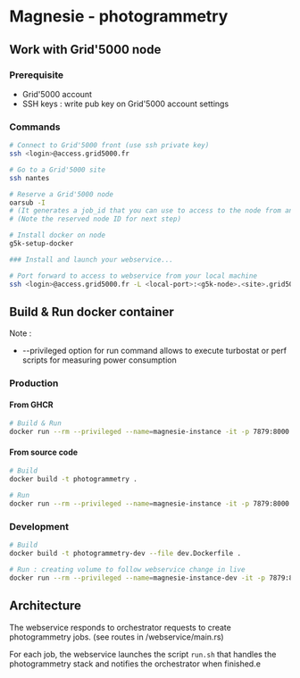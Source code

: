 # Magnesie - photogrammetry

## Work with Grid'5000 node

### Prerequisite
+ Grid'5000 account
+ SSH keys : write pub key on Grid'5000 account settings

### Commands
```sh
# Connect to Grid'5000 front (use ssh private key)
ssh <login>@access.grid5000.fr

# Go to a Grid'5000 site
ssh nantes

# Reserve a Grid'5000 node
oarsub -I
# (It generates a job_id that you can use to access to the node from another terminal : $ oarsub -C <job_id>)
# (Note the reserved node ID for next step)

# Install docker on node
g5k-setup-docker

### Install and launch your webservice...

# Port forward to access to webservice from your local machine
ssh <login>@access.grid5000.fr -L <local-port>:<g5k-node>.<site>.grid5000.fr:<remote-port>

```

## Build & Run docker container

Note :
+ --privileged option for run command allows to execute turbostat or perf scripts for measuring power consumption

### Production

#### From GHCR
```sh
# Build & Run
docker run --rm --privileged --name=magnesie-instance -it -p 7879:8000 ghcr.io/magnesie-v2/photogrammetry
```

#### From source code
```sh
# Build
docker build -t photogrammetry .

# Run
docker run --rm --privileged --name=magnesie-instance -it -p 7879:8000 photogrammetry
```

### Development

```sh
# Build
docker build -t photogrammetry-dev --file dev.Dockerfile .

# Run : creating volume to follow webservice change in live
docker run --rm --privileged --name=magnesie-instance-dev -it -p 7879:8000 -v $(pwd)/webservice:/webservice photogrammetry-dev
```

## Architecture

The webservice responds to orchestrator requests to create photogrammetry jobs. (see routes in /webservice/main.rs)

For each job, the webservice launches the script `run.sh` that handles the photogrammetry stack and notifies the orchestrator when finished.e
